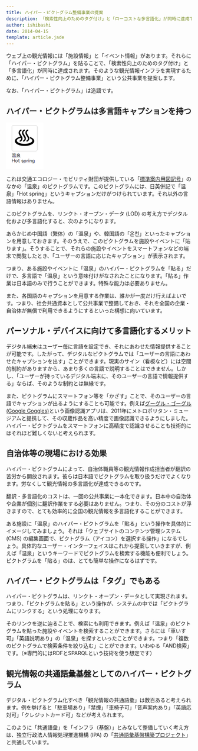 ```yaml
---
title: ハイパー・ピクトグラム整備事業の提案
description: 「検索性向上のためのタグ付け」と「ローコストな多言語化」が同時に達成できる「ハイパー・ピクトグラム整備事業」という公共事業を提案します。
author: ishibashi
date: 2014-04-15
template: article.jade
---
```


ウェブ上の観光情報には「施設情報」と「イベント情報」があります。それらに「ハイパー・ピクトグラム」を貼ることで、「検索性向上のためのタグ付け」と「多言語化」が同時に達成されます。そのような観光情報インフラを実現するために、「ハイパー・ピクトグラム整備事業」という公共事業を提案します。

<span class="more"></span>

なお、「ハイパー・ピクトグラム」は造語です。


ハイパー・ピクトグラムは多言語キャプションを持つ
----------------------------------------

![温泉 / Hot spring][3]

これは交通エコロジー・モビリティ財団が提供している「[標準案内用図記号][2]」のなかの「温泉」のピクトグラムです。このピクトグラムには、日英併記で「温泉」「Hot spring」というキャプションだけがつけられています。それ以外の言語情報はありません。

このピクトグラムを、リンクト・オープン・データ (LOD) の考え方でデジタル化および多言語化すると、次のようになります。

あらかじめ中国語（繁体）の「溫泉」や、韓国語の「온천」といったキャプションを用意しておきます。そのうえで、このピクトグラムを施設やイベントに「貼ります」。そうすることで、それらの施設やイベントをスマートフォンなどの端末で閲覧したとき、「ユーザーの言語に応じたキャプション」が表示されます。

つまり、ある施設やイベントに「温泉」のハイパー・ピクトグラムを「貼る」だけで、多言語で「温泉」という意味付けがなされたことになります。「貼る」作業は日本語のみで行うことができます。特殊な能力は必要ありません。

また、各国語のキャプションを用意する作業は、誰かが一度だけ行えばよいです。つまり、社会共通資本として公共事業で整備しておき、それを全国の企業・自治体が無償で利用できるようにするといった構想に向いています。


パーソナル・デバイスに向けて多言語化するメリット
----------------------------------------

デジタル端末はユーザー毎に言語を設定でき、それにあわせた情報提供することが可能です。したがって、デジタルなピクトグラムでは「ユーザーの言語にあわせたキャプションを出す」ことができます。現実のサイン（看板など）には空間的制約がありますから、あまり多くの言語で説明することはできません。しかし、「ユーザーが持っているデジタル端末に、そのユーザーの言語で情報提供する」ならば、そのような制約とは無縁です。

また、ピクトグラムにスマートフォン等を「かざす」ことで、そのユーザーの言語でキャプションが出るようにすることも可能です。例えば[グーグル・ゴーグル (Google Goggles)][4]という画像認識アプリは、2011年にメトロポリタン・ミュージアムと提携して、その収蔵作品を高い精度で画像認識できるようにしました。ハイパー・ピクトグラムをスマートフォンに高精度で認識させることも技術的にはそれほど難しくないと考えられます。


自治体等の現場における効果
----------------------

ハイパー・ピクトグラムによって、自治体職員等の観光情報作成担当者が翻訳の苦労から開放されます。彼らは日本語でピクトグラムを取り扱うだけでよくなります。労なくして観光情報の多言語化が達成できるのです。

翻訳・多言語化のコストは、一回の公共事業に一本化できます。日本中の自治体や企業が個別に翻訳作業をする必要はありません。つまり、その分のコストが浮きますので、とても効率的に全国の観光情報を多言語化することができます。

ある施設に「温泉」のハイパー・ピクトグラムを「貼る」という操作を具体的にイメージしてみましょう。それは「ウェブサイトのコンテンツ管理システム (CMS) の編集画面で、ピクトグラム（アイコン）を選択する操作」になるでしょう。具体的なユーザー・インターフェイスはこれから提案していきますが、例えば「温泉」というキーワードでピクトグラムを検索する機能も便利でしょう。ピクトグラムを「貼る」のは、とても簡単な操作になるはずです。


ハイパー・ピクトグラムは「タグ」でもある
---------------------------------

ハイパー・ピクトグラムは、リンクト・オープン・データとして実現されます。つまり、「ピクトグラムを貼る」という操作が、システムの中では「ピクトグラムにリンクする」という処理になります。

そのリンクを逆に辿ることで、検索にも利用できます。例えば「温泉」のピクトグラムを貼った施設やイベントを検索することができます。さらには「車いす可」「英語説明あり」の「温泉」を探すといったことができます。つまり「複数のピクトグラムで検索条件を絞り込む」ことができます。いわゆる「AND検索」です。（※専門的にはRDFとSPARQLという技術を使う想定です）


観光情報の共通語彙基盤としてのハイパー・ピクトグラム
-------------------------------------------

デジタル・ピクトグラム化すべき「観光情報の共通語彙」は数百あると考えられます。例を挙げると「駐車場あり」「禁煙」「車椅子可」「音声案内あり」「英語応対可」「クレジットカード可」などが考えられます。

このように「共通語彙」を「インフラ（基盤）」とみなして整備していく考え方は、独立行政法人情報処理推進機構 (IPA) の「[共通語彙基盤構築プロジェクト][5]」と共通しています。


[1]: https://www.mlit.go.jp/kankocho/news03_000100.html
[2]: http://www.ecomo.or.jp/barrierfree/pictogram/picto_top.html
[3]: hot_spring.png
[4]: http://www.google.com/mobile/goggles
[5]: https://www.ipa.go.jp/osc/20131120.html

